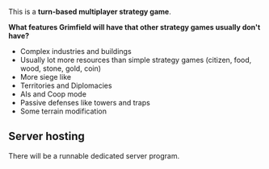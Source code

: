 This is a **turn-based multiplayer strategy game**.

**What features Grimfield will have that other strategy games usually don't have?**
- Complex industries and buildings
- Usually lot more resources than simple strategy games (citizen, food, wood, stone, gold, coin)
- More siege like
- Territories and Diplomacies
- AIs and Coop mode
- Passive defenses like towers and traps
- Some terrain modification

## Server hosting

There will be a runnable dedicated server program.<br>
